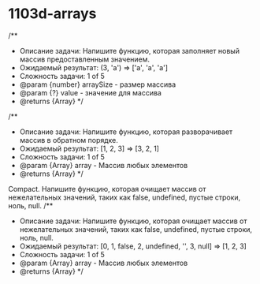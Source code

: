 # 1103d-arrays

/**
  * Описание задачи: Напишите функцию, которая заполняет новый массив предоставленным значением.
  * Ожидаемый результат: (3, 'a') => ['a', 'a', 'a']
  * Сложность задачи: 1 of 5
  * @param {number} arraySize - размер массива
  * @param {?} value - значение для массива
  * @returns {Array}
*/

/**
  * Описание задачи: Напишите функцию, которая разворачивает массив в обратном порядке.
  * Ожидаемый результат: [1, 2, 3] => [3, 2, 1]
  * Сложность задачи: 1 of 5
  * @param {Array} array - Массив любых элементов
  * @returns {Array}
*/

Compact. Напишите функцию, которая очищает массив от нежелательных значений, таких как false, undefined, пустые строки, ноль, null.
/**
  * Описание задачи: Напишите функцию, которая очищает массив от нежелательных значений, таких как false, undefined, пустые строки, ноль, null.
  * Ожидаемый результат: [0, 1, false, 2, undefined, '', 3, null] => [1, 2, 3]
  * Сложность задачи: 1 of 5
  * @param {Array} array - Массив любых элементов
  * @returns {Array}
*/
